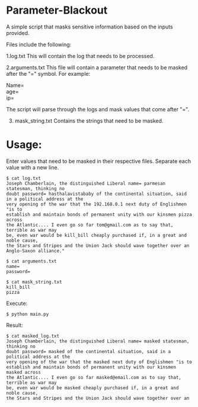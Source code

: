# Parameter-Blackout
A simple script that masks sensitive information based on the inputs provided.


Files include the following:

1.log.txt
This will contain the log that needs to be processed.

2.arguments.txt
This file will contain a parameter that needs to be masked after the "=" symbol. For example:

Name= <br/>
age=<br/>
ip=<br/>

The script will parse through the logs and mask values that come after "=". 

3. mask_string.txt
Contains the strings that need to be masked.

# Usage:

Enter values that need to be masked in their respective files. Separate each value with a new line. 

```
$ cat log.txt
Joseph Chamberlain, the distinguished Liberal name= parmesan statesman, thinking no
doubt password= hasthalavistababy of the continental situation, said in a political address at the
very opening of the war that the 192.168.0.1 next duty of Englishmen "is to
establish and maintain bonds of permanent unity with our kinsmen pizza across
the Atlantic.... I even go so far tom@gmail.com as to say that, terrible as war may
be, even war would be kill_bill cheaply purchased if, in a great and noble cause,
the Stars and Stripes and the Union Jack should wave together over an
Anglo-Saxon alliance."

$ cat arguments.txt
name=
password=

$ cat mask_string.txt
kill_bill
pizza
```


Execute:
```
$ python main.py
```

Result:

```
$ cat masked_log.txt
Joseph Chamberlain, the distinguished Liberal name= masked statesman, thinking no
doubt password= masked of the continental situation, said in a political address at the
very opening of the war that the masked next duty of Englishmen "is to
establish and maintain bonds of permanent unity with our kinsmen masked across
the Atlantic.... I even go so far masked@email.com as to say that, terrible as war may
be, even war would be masked cheaply purchased if, in a great and noble cause,
the Stars and Stripes and the Union Jack should wave together over an
